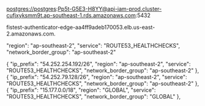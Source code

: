 [postgres://postgres](postgres://postgres):[Pp5t-G5E3-H8YY@api-iam-prod.cluster-cufjxyksmm9t.ap-southeast-1.rds.amazonaws.com](mailto:Pp5t-G5E3-H8YY@api-iam-prod.cluster-cufjxyksmm9t.ap-southeast-1.rds.amazonaws.com):5432


fistest-authenticator-edge-aa4ff9adeb170053.elb.us-east-2.amazonaws.com.


"region": "ap-southeast-2",
      "service": "ROUTE53_HEALTHCHECKS",
      "network_border_group": "ap-southeast-2"

{
      "ip_prefix": "54.252.254.192/26",
      "region": "ap-southeast-2",
      "service": "ROUTE53_HEALTHCHECKS",
      "network_border_group": "ap-southeast-2"
    },
    {
      "ip_prefix": "54.252.79.128/26",
      "region": "ap-southeast-2",
      "service": "ROUTE53_HEALTHCHECKS",
      "network_border_group": "ap-southeast-2"
    },
{
      "ip_prefix": "15.177.0.0/18",
      "region": "GLOBAL",
      "service": "ROUTE53_HEALTHCHECKS",
      "network_border_group": "GLOBAL"
    },